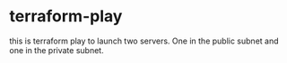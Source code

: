 # terraform-play
this is terraform play to launch two servers. One in the public subnet and one in the private subnet.
